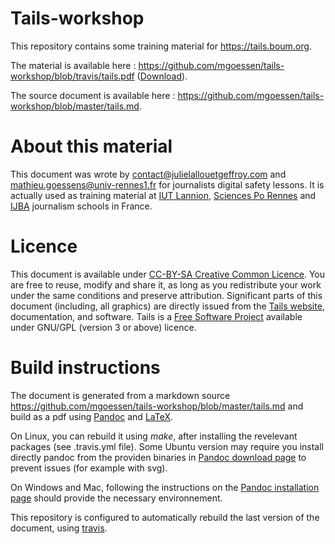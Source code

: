 # Tails-workshop

This repository contains some training material for <https://tails.boum.org>.

The material is available here : <https://github.com/mgoessen/tails-workshop/blob/travis/tails.pdf> ([Download](https://github.com/mgoessen/tails-workshop/raw/travis/tails.pdf)).

The source document is available here : <https://github.com/mgoessen/tails-workshop/blob/master/tails.md>.

# About this material

This document was wrote by <contact@julielallouetgeffroy.com> and <mathieu.goessens@univ-rennes1.fr> for journalists digital safety lessons.
It is actually used as training material at [IUT Lannion](http://www.iut-lannion.fr/english), [Sciences Po Rennes](http://www.sciencespo-rennes.fr/en/about-the-institute.html) and [IJBA](http://www.ijba.u-bordeaux-montaigne.fr/) journalism schools in France.

# Licence

This document is available under [CC-BY-SA Creative Common Licence](https://creativecommons.org/licenses/by-sa/2.0/). You are free to reuse, modify and share it, as long as you redistribute your work under the same conditions and preserve attribution. Significant parts of this document (including, all graphics) are directly issued from the [Tails website](https://tails.boum.org), documentation, and software. Tails is a [Free Software Project](https://tails.boum.org/doc/about/license/) available under GNU/GPL (version 3 or above) licence.

# Build instructions

The document is generated from a markdown source <https://github.com/mgoessen/tails-workshop/blob/master/tails.md> and build as a pdf using [Pandoc](https://pandoc.org) and [LaTeX](https://wikipedia.org/wiki/LaTeX).

On Linux, you can rebuild it using *make*, after installing the revelevant packages (see .travis.yml file). Some Ubuntu version may require you install directly pandoc from the providen binaries in [Pandoc download page](https://github.com/jgm/pandoc/releases/latest) to prevent issues (for example with svg).

On Windows and Mac, following the instructions on the [Pandoc installation page](https://pandoc.org/installing.html) should provide the necessary environnement.

This repository is configured to automatically rebuild the last version of the document, using [travis](https://travis-ci.org).
